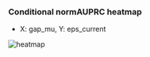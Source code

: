 ### Conditional normAUPRC heatmap

- X: gap_mu, Y: eps_current

![heatmap](/home/elicer/project_0814_2/results/20250817-155618/holdout/conditional_heatmap_gap_mu_vs_eps_current.png)
